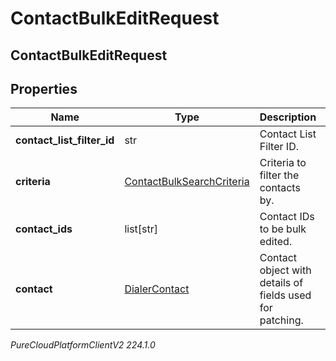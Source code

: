 # ContactBulkEditRequest

## ContactBulkEditRequest

## Properties

|Name | Type | Description | Notes|
|------------ | ------------- | ------------- | -------------|
| **contact_list_filter_id** | str | Contact List Filter ID. | [optional] |
| **criteria** | [ContactBulkSearchCriteria](ContactBulkSearchCriteria) | Criteria to filter the contacts by. | [optional] |
| **contact_ids** | list[str] | Contact IDs to be bulk edited. | [optional] |
| **contact** | [DialerContact](DialerContact) | Contact object with details of fields used for patching. | [optional] |



_PureCloudPlatformClientV2 224.1.0_
